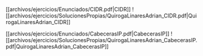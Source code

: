 [[archivos/ejercicios/Enunciados/CIDR.pdf|CIDR]]
![[archivos/ejercicios/SolucionesPropias/QuirogaLinaresAdrian_CIDR.pdf|QuirogaLinaresAdrian_CIDR]]

[[archivos/ejercicios/Enunciados/CabecerasIP.pdf|CabecerasIP]]
![[archivos/ejercicios/SolucionesPropias/QuirogaLinaresAdrian_CabecerasIP.pdf|QuirogaLinaresAdrian_CabecerasIP]]
